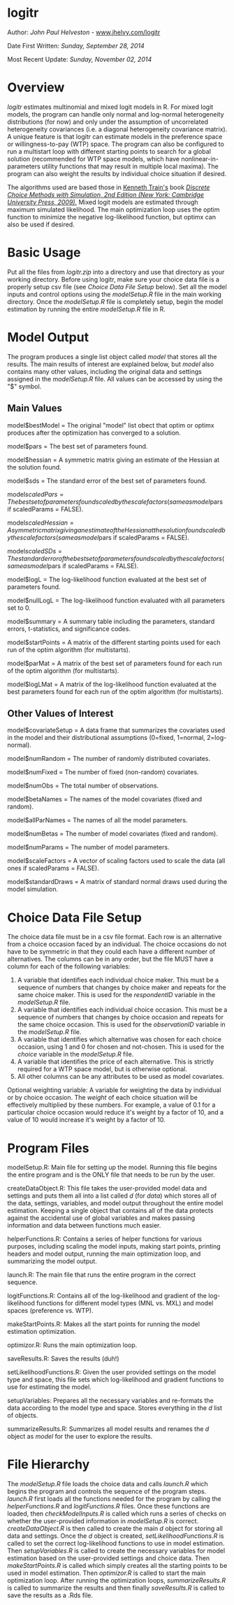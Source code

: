 logitr
======

Author: *John Paul Helveston* - www.jhelvy.com/logitr

Date First Written: *Sunday, September 28, 2014*

Most Recent Update: *Sunday, November 02, 2014*

Overview
========
*logitr* estimates multinomial and mixed logit models in R. For mixed logit models, the program can handle only normal and log-normal heterogeneity distributions (for now) and only under the assumption of uncorrelated heterogeneity covariances (i.e. a diagonal heterogeneity covariance matrix). A unique feature is that logitr can estimate models in the preference
space or willingness-to-pay (WTP) space. The program can also be configured to run a multistart loop with different starting points to search for a global solution (recommended for WTP space models, which have nonlinear-in-parameters utility functions that may result in multiple local maxima). The program can also weight the results by individual choice situation if desired.

The algorithms used are based those in [Kenneth Train's](http://eml.berkeley.edu/~train/) book [*Discrete Choice Methods with Simulation, 2nd Edition (New York: Cambridge University Press, 2009).*](http://eml.berkeley.edu/books/choice2.html) Mixed logit models are estimated through maximum simulated likelihood. The main optimization loop uses the optim function to minimize the negative log-likelihood function, but optimx can also be used if desired.

Basic Usage
===========
Put all the files from *logitr.zip* into a directory and use that directory as your working directory. Before using logitr, make sure your choice data file is a properly setup csv file (see *Choice Data File Setup* below). Set all the model inputs and control options using the *modelSetup.R* file in the main working directory. Once the *modelSetup.R* file is completely setup, begin the model estimation by running the entire *modelSetup.R* file in R.

Model Output
============

The program produces a single list object called *model* that stores all the results. The main results of interest are explained below, but *model* also contains many other values, including the original data and settings assigned in the *modelSetup.R* file. All values can be accessed by using the "$" symbol.

Main Values
-----------

model$bestModel     = The original "model" list obect that optim or optimx produces after the optimization has converged to a solution.
                      
model$pars          = The best set of parameters found.

model$hessian       = A symmetric matrix giving an estimate of the Hessian at the solution found.
                      
model$sds           = The standard error of the best set of parameters found.

model$scaledPars    = The best set of parameters found scaled by the scale factors (same as model$pars if scaledParams = FALSE).
                      
model$scaledHessian = A symmetric matrix giving an estimate of the Hessian at the solution found scaled by the scale factors (same as model$pars if scaledParams = FALSE).
                      
model$scaledSDs     = The standard error of the best set of parameters found scaled by the scale factors (same as model$pars if scaledParams = FALSE).
                      
model$logL          = The log-likelihood function evaluated at the best set of parameters found.
                      
model$nullLogL      = The log-likelihood function evaluated with all parameters set to 0.
                      
model$summary       = A summary table including the parameters, standard errors, t-statistics, and significance codes.
                      
model$startPoints   = A matrix of the different starting points used for each run of the optim algorithm (for multistarts).
                      
model$parMat        = A matrix of the best set of parameters found for each run of the optim algorithm (for multistarts).
                      
model$logLMat       = A matrix of the log-likelihood function evaluated at the best parameters found for each run of the optim algorithm (for multistarts).

Other Values of Interest
------------------------

model$covariateSetup = A data frame that summarizes the covariates used in the model and their distributional assumptions (0=fixed, 1=normal, 2=log-normal).
                       
model$numRandom      = The number of randomly distributed covariates.

model$numFixed       = The number of fixed (non-random) covariates.

model$numObs         = The total number of observations.

model$betaNames      = The names of the model covariates (fixed and random).

model$allParNames    = The names of all the model parameters.

model$numBetas       = The number of model covariates (fixed and random).

model$numParams      = The number of model parameters.

model$scaleFactors   = A vector of scaling factors used to scale the data (all ones if scaledParams = FALSE).

model$standardDraws  = A matrix of standard normal draws used during the model simulation.

Choice Data File Setup
======================
The choice data file must be in a csv file format. Each row is an alternative from a choice occasion faced by an individual. The choice occasions do not have to be symmetric in that they could each have a different number of alternatives. The columns can be in any order, but the file MUST have a column for each of the following variables:

1. A variable that identifies each individual choice maker. This must be a sequence of numbers that changes by choice maker and repeats for the same choice maker. This is used for the *respondentID* variable in the *modelSetup.R* file.
2. A variable that identifies each individual choice occasion. This must be a sequence of numbers that changes by choice occasion and repeats for the same choice occasion. This is used for the *observationID* variable in the *modelSetup.R* file.
3. A variable that identifies which alternative was chosen for each choice occasion, using 1 and 0 for chosen and not-chosen. This is used for the *choice* variable in the *modelSetup.R* file.
4. A variable that identifies the price of each alternative. This is strictly required for a WTP space model, but is otherwise optional.
5. All other columns can be any attributes to be used as model covariates.

Optional weighting variable:
A variable for weighting the data by individual or by choice occasion. The *weight* of each choice situation will be effectively multiplied by these numbers. For example, a value of 0.1 for a particular choice occasion would reduce it's weight by a factor of 10, and a value of 10 would increase it's weight by a factor of 10.

Program Files
=============

modelSetup.R:
Main file for setting up the model. Running this file begins the entire program and is the ONLY file that needs to be run by the user.

createDataObject.R: 
This file takes the user-provided model data and settings and puts them all into a list called *d* (for *data*) which stores all of the data, settings, variables, and model output throughout the entire model estimation. Keeping a single object that contains all of the data protects against the accidental use of global variables and makes passing information and data between functions much easier.

helperFunctions.R: 
Contains a series of helper functions for various purposes, including scaling the model inputs, making start points, printing headers and model output, running the main optimization loop, and summarizing the model output.

launch.R:
The main file that runs the entire program in the correct sequence.

logitFunctions.R:
Contains all of the log-likelihood and gradient of the log-likelihood functions for different model types (MNL vs. MXL) and model spaces (preference vs. WTP).

makeStartPoints.R:
Makes all the start points for running the model estimation optimization.

optimizor.R:
Runs the main optimization loop.

saveResults.R:
Saves the results (duh!)

setLikelihoodFunctions.R:
Given the user provided settings on the model type and space, this file sets which log-likelihood and gradient functions to use for estimating the model.

setupVariables:
Prepares all the necessary variables and re-formats the data according to the model type and space. Stores everything in the *d* list of objects.

summarizeResults.R:
Summarizes all model results and renames the *d* object as *model* for the user to explore the results.

File Hierarchy
==============

The *modelSetup.R* file loads the choice data and calls *launch.R* which begins the program and controls the sequence of the program steps. *launch.R* first loads all the functions needed for the program by calling the *helperFunctions.R* and *logitFunctions.R* files. Once these functions are loaded, then *checkModelInputs.R* is called which runs a series of checks on whether the user-provided information in *modelSetup.R* is correct. *createDataObject.R* is then called to create the main *d* object for storing all data and settings. Once the *d* object is created, *setLikelihoodFunctions.R* is called to set the correct log-likelihood functions to use in model estimation. Then *setupVariables.R* is called to create the necessary variables for model estimation based on the user-provided settings and choice data. Then *makeStartPoints.R* is called which simply creates all the starting points to be used in model estimation. Then *optimizor.R* is called to start the main optimization loop. After running the optimization loops, *summarizeResults.R* is called to summarize the results and then finally *saveResults.R* is called to save the results as a .Rds file.
